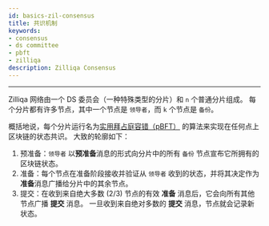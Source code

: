 ```yaml
---
id: basics-zil-consensus
title: 共识机制
keywords: 
- consensus
- ds committee
- pbft
- zilliqa
description: Zilliqa Consensus
---
```


---
Zilliqa 网络由一个 DS 委员会（一种特殊类型的分片）和 `n` 个普通分片组成。 每个分片都有许多节点，其中一个节点是 `领导者`，而 `k` 个节点是 `备份`。

概括地说，每个分片运行名为[实用拜占庭容错（pBFT）](http://pmg.csail.mit.edu/papers/osdi99.pdf) 的算法来实现在任何点上区块链的状态共识。 大致的轮廓如下：

1. 预准备：`领导者` 以**预准备**消息的形式向分片中的所有 `备份` 节点宣布它所拥有的区块链状态。
2. 准备：每个节点在准备阶段接收并验证从 `领导者` 收到的状态，并将其决定作为**准备**消息广播给分片中的其余节点。
3. 提交：在收到来自绝大多数 (2/3) 节点的有效 **准备** 消息后，它会向所有其他节点广播 **提交** 消息。 一旦收到来自绝对多数的 **提交** 消息，节点就会记录新状态。
